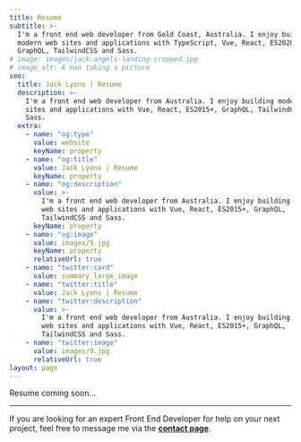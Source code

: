 ```yaml
---
title: Resume
subtitle: >-
  I'm a front end web developer from Gold Coast, Australia. I enjoy building 
  modern web sites and applications with TypeScript, Vue, React, ES2020+, Node,
  GraphQL, TailwindCSS and Sass.
# image: images/jack-angels-landing-cropped.jpg
# image_alt: A man taking a picture
seo:
  title: Jack Lyons | Resume
  description: >-
    I'm a front end web developer from Australia. I enjoy building modern web
    sites and applications with Vue, React, ES2015+, GraphQL, TailwindCSS and
    Sass.
  extra:
    - name: "og:type"
      value: website
      keyName: property
    - name: "og:title"
      value: Jack Lyons | Resume
      keyName: property
    - name: "og:description"
      value: >-
        I'm a front end web developer from Australia. I enjoy building modern
        web sites and applications with Vue, React, ES2015+, GraphQL,
        TailwindCSS and Sass.
      keyName: property
    - name: "og:image"
      value: images/9.jpg
      keyName: property
      relativeUrl: true
    - name: "twitter:card"
      value: summary_large_image
    - name: "twitter:title"
      value: Jack Lyons | Resume
    - name: "twitter:description"
      value: >-
        I'm a front end web developer from Australia. I enjoy building modern
        web sites and applications with Vue, React, ES2015+, GraphQL,
        TailwindCSS and Sass.
    - name: "twitter:image"
      value: images/9.jpg
      relativeUrl: true
layout: page
---
```


Resume coming soon...

---

If you are looking for an expert Front End Developer for help on your next project, feel free to message me via the [**contact page**](https://jacklyons.me/contact).
